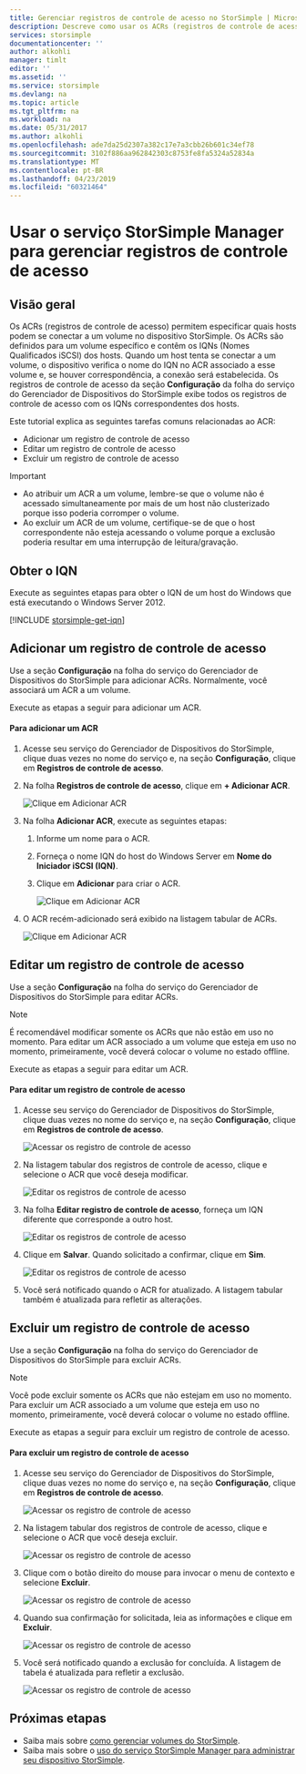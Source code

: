 ```yaml
---
title: Gerenciar registros de controle de acesso no StorSimple | Microsoft Docs
description: Descreve como usar os ACRs (registros de controle de acesso) para determinar quais hosts podem se conectar a um volume no dispositivo StorSimple.
services: storsimple
documentationcenter: ''
author: alkohli
manager: timlt
editor: ''
ms.assetid: ''
ms.service: storsimple
ms.devlang: na
ms.topic: article
ms.tgt_pltfrm: na
ms.workload: na
ms.date: 05/31/2017
ms.author: alkohli
ms.openlocfilehash: ade7da25d2307a382c17e7a3cbb26b601c34ef78
ms.sourcegitcommit: 3102f886aa962842303c8753fe8fa5324a52834a
ms.translationtype: MT
ms.contentlocale: pt-BR
ms.lasthandoff: 04/23/2019
ms.locfileid: "60321464"
---
```

# <a name="use-the-storsimple-manager-service-to-manage-access-control-records"></a>Usar o serviço StorSimple Manager para gerenciar registros de controle de acesso

## <a name="overview"></a>Visão geral
Os ACRs (registros de controle de acesso) permitem especificar quais hosts podem se conectar a um volume no dispositivo StorSimple. Os ACRs são definidos para um volume específico e contêm os IQNs (Nomes Qualificados iSCSI) dos hosts. Quando um host tenta se conectar a um volume, o dispositivo verifica o nome do IQN no ACR associado a esse volume e, se houver correspondência, a conexão será estabelecida. Os registros de controle de acesso da seção **Configuração** da folha do serviço do Gerenciador de Dispositivos do StorSimple exibe todos os registros de controle de acesso com os IQNs correspondentes dos hosts.

Este tutorial explica as seguintes tarefas comuns relacionadas ao ACR:

* Adicionar um registro de controle de acesso
* Editar um registro de controle de acesso
* Excluir um registro de controle de acesso

> [!IMPORTANT]
> * Ao atribuir um ACR a um volume, lembre-se que o volume não é acessado simultaneamente por mais de um host não clusterizado porque isso poderia corromper o volume.
> * Ao excluir um ACR de um volume, certifique-se de que o host correspondente não esteja acessando o volume porque a exclusão poderia resultar em uma interrupção de leitura/gravação.

## <a name="get-the-iqn"></a>Obter o IQN

Execute as seguintes etapas para obter o IQN de um host do Windows que está executando o Windows Server 2012.

[!INCLUDE [storsimple-get-iqn](../../includes/storsimple-get-iqn.md)]


## <a name="add-an-access-control-record"></a>Adicionar um registro de controle de acesso
Use a seção **Configuração** na folha do serviço do Gerenciador de Dispositivos do StorSimple para adicionar ACRs. Normalmente, você associará um ACR a um volume.

Execute as etapas a seguir para adicionar um ACR.

#### <a name="to-add-an-acr"></a>Para adicionar um ACR

1. Acesse seu serviço do Gerenciador de Dispositivos do StorSimple, clique duas vezes no nome do serviço e, na seção **Configuração**, clique em **Registros de controle de acesso**.
2. Na folha **Registros de controle de acesso**, clique em **+ Adicionar ACR**.

    ![Clique em Adicionar ACR](./media/storsimple-8000-manage-acrs/createacr1.png)

3. Na folha **Adicionar ACR**, execute as seguintes etapas:

    1. Informe um nome para o ACR.
    
    2. Forneça o nome IQN do host do Windows Server em **Nome do Iniciador iSCSI (IQN)**.

    3. Clique em **Adicionar** para criar o ACR.

        ![Clique em Adicionar ACR](./media/storsimple-8000-manage-acrs/createacr2.png)

4.  O ACR recém-adicionado será exibido na listagem tabular de ACRs.

    ![Clique em Adicionar ACR](./media/storsimple-8000-manage-acrs/createacr5.png)


## <a name="edit-an-access-control-record"></a>Editar um registro de controle de acesso
Use a seção **Configuração** na folha do serviço do Gerenciador de Dispositivos do StorSimple para editar ACRs.

> [!NOTE]
> É recomendável modificar somente os ACRs que não estão em uso no momento. Para editar um ACR associado a um volume que esteja em uso no momento, primeiramente, você deverá colocar o volume no estado offline.

Execute as etapas a seguir para editar um ACR.

#### <a name="to-edit-an-access-control-record"></a>Para editar um registro de controle de acesso
1.  Acesse seu serviço do Gerenciador de Dispositivos do StorSimple, clique duas vezes no nome do serviço e, na seção **Configuração**, clique em **Registros de controle de acesso**.

    ![Acessar os registro de controle de acesso](./media/storsimple-8000-manage-acrs/createacr1.png)

2. Na listagem tabular dos registros de controle de acesso, clique e selecione o ACR que você deseja modificar.

    ![Editar os registros de controle de acesso](./media/storsimple-8000-manage-acrs/editacr1.png)

3. Na folha **Editar registro de controle de acesso**, forneça um IQN diferente que corresponde a outro host.

    ![Editar os registros de controle de acesso](./media/storsimple-8000-manage-acrs/editacr2.png)

4. Clique em **Salvar**. Quando solicitado a confirmar, clique em **Sim**. 

    ![Editar os registros de controle de acesso](./media/storsimple-8000-manage-acrs/editacr3.png)

5. Você será notificado quando o ACR for atualizado. A listagem tabular também é atualizada para refletir as alterações.

   
## <a name="delete-an-access-control-record"></a>Excluir um registro de controle de acesso
Use a seção **Configuração** na folha do serviço do Gerenciador de Dispositivos do StorSimple para excluir ACRs.

> [!NOTE]
> Você pode excluir somente os ACRs que não estejam em uso no momento. Para excluir um ACR associado a um volume que esteja em uso no momento, primeiramente, você deverá colocar o volume no estado offline.

Execute as etapas a seguir para excluir um registro de controle de acesso.

#### <a name="to-delete-an-access-control-record"></a>Para excluir um registro de controle de acesso
1.  Acesse seu serviço do Gerenciador de Dispositivos do StorSimple, clique duas vezes no nome do serviço e, na seção **Configuração**, clique em **Registros de controle de acesso**.

    ![Acessar os registro de controle de acesso](./media/storsimple-8000-manage-acrs/createacr1.png)

2. Na listagem tabular dos registros de controle de acesso, clique e selecione o ACR que você deseja excluir.

    ![Acessar os registro de controle de acesso](./media/storsimple-8000-manage-acrs/deleteacr1.png)

3. Clique com o botão direito do mouse para invocar o menu de contexto e selecione **Excluir**.

    ![Acessar os registro de controle de acesso](./media/storsimple-8000-manage-acrs/deleteacr2.png)

4. Quando sua confirmação for solicitada, leia as informações e clique em **Excluir**.

    ![Acessar os registro de controle de acesso](./media/storsimple-8000-manage-acrs/deleteacr3.png)

5. Você será notificado quando a exclusão for concluída. A listagem de tabela é atualizada para refletir a exclusão.

    ![Acessar os registro de controle de acesso](./media/storsimple-8000-manage-acrs/deleteacr5.png)

## <a name="next-steps"></a>Próximas etapas
* Saiba mais sobre [como gerenciar volumes do StorSimple](storsimple-8000-manage-volumes-u2.md).
* Saiba mais sobre o [uso do serviço StorSimple Manager para administrar seu dispositivo StorSimple](storsimple-8000-manager-service-administration.md).

